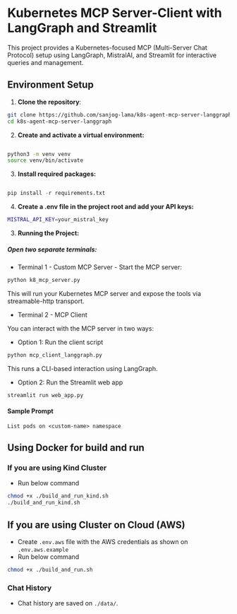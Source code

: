 
# Kubernetes MCP Server-Client with LangGraph and Streamlit
This project provides a Kubernetes-focused MCP (Multi-Server Chat Protocol) setup using LangGraph, MistralAI, and Streamlit for interactive queries and management.

## Environment Setup

1. **Clone the repository**:

```bash
git clone https://github.com/sanjog-lama/k8s-agent-mcp-server-langgraph.git
cd k8s-agent-mcp-server-langgraph
```

2. **Create and activate a virtual environment:**

```bash

python3 -m venv venv
source venv/bin/activate
```

3. **Install required packages:**

```python

pip install -r requirements.txt
```

4. **Create a .env file in the project root and add your API keys:**

```bash
MISTRAL_API_KEY=your_mistral_key
```

3. **Running the Project:**

##### Open two separate terminals:

- Terminal 1 - Custom MCP Server - Start the MCP server:

```python
python k8_mcp_server.py
```

This will run your Kubernetes MCP server and expose the tools via streamable-http transport.

- Terminal 2 - MCP Client

You can interact with the MCP server in two ways:

+ Option 1: Run the client script


```python
python mcp_client_langgraph.py
```
This runs a CLI-based interaction using LangGraph.

+ Option 2: Run the Streamlit web app

```python
streamlit run web_app.py
```

#### Sample Prompt

```
List pods on <custom-name> namespace
```

## Using Docker for build and run

### If you are using Kind Cluster

- Run below command
```bash
chmod +x ./build_and_run_kind.sh
./build_and_run_kind.sh
```

## If you are using Cluster on Cloud (AWS)

- Create `.env.aws` file with the AWS credentials as shown on `.env.aws.example`
- Run below command
```bash
chmod +x ./build_and_run.sh
```

### Chat History

- Chat history are saved on `./data/`.